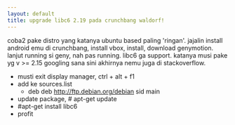 ```yaml
---
layout: default
title: upgrade libc6 2.19 pada crunchbang waldorf!
---
```

coba2 pake distro yang katanya ubuntu based paling 'ringan'.
jajalin install android emu di crunchbang, install vbox, install, download genymotion.
lanjut running si geny, nah pas running. libc6 ga support. katanya musi pake yg v >= 2.15
googling sana sini akhirnya nemu juga di stackoverflow.  
- musti exit display manager, ctrl + alt + f1
- add ke sources.list
  - deb deb http://ftp.debian.org/debian sid main
- update package, # apt-get update
- #apt-get install libc6
- profit
